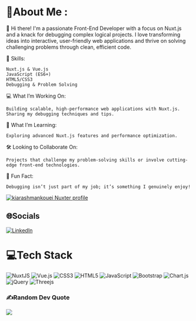 # 💫About Me :
👋 Hi there! I'm a passionate Front-End Developer with a focus on Nuxt.js and a knack for debugging complex logical projects. I love transforming ideas into interactive, user-friendly web applications and thrive on solving challenging problems through clean, efficient code.

🔧 Skills:

    Nuxt.js & Vue.js
    JavaScript (ES6+)
    HTML5/CSS3
    Debugging & Problem Solving


💻 What I’m Working On:

    Building scalable, high-performance web applications with Nuxt.js.
    Sharing my debugging techniques and tips.

🚀 What I’m Learning:

    Exploring advanced Nuxt.js features and performance optimization.

🛠️ Looking to Collaborate On: 

    Projects that challenge my problem-solving skills or involve cutting-edge front-end technologies.

🌱 Fun Fact:

    Debugging isn’t just part of my job; it’s something I genuinely enjoy!

[![kiarashmankouei Nuxter profile](https://nuxters.nuxt.com/card/kiarashmankouei/og.png)](https://nuxters.nuxt.com/kiarashmankouei)

## 🌐Socials
[![LinkedIn](https://img.shields.io/badge/LinkedIn-%230077B5.svg?logo=linkedin&logoColor=white)](https://www.linkedin.com/in/kiarashmankouei) 

# 💻Tech Stack
![NuxtJS](https://img.shields.io/badge/Nuxt-black?style=flat&logo=nuxt.js&logoColor=white) ![Vue.js](https://img.shields.io/badge/vuejs-%2335495e.svg?style=flat&logo=vuedotjs&logoColor=%234FC08D) ![CSS3](https://img.shields.io/badge/css3-%231572B6.svg?style=flat&logo=css3&logoColor=white) ![HTML5](https://img.shields.io/badge/html5-%23E34F26.svg?style=flat&logo=html5&logoColor=white) ![JavaScript](https://img.shields.io/badge/javascript-%23323330.svg?style=flat&logo=javascript&logoColor=%23F7DF1E) ![Bootstrap](https://img.shields.io/badge/bootstrap-%23563D7C.svg?style=flat&logo=bootstrap&logoColor=white) ![Chart.js](https://img.shields.io/badge/chart.js-F5788D.svg?style=flat&logo=chart.js&logoColor=white) ![jQuery](https://img.shields.io/badge/jquery-%230769AD.svg?style=flat&logo=jquery&logoColor=white)  ![Threejs](https://img.shields.io/badge/threejs-black?style=flat&logo=three.js&logoColor=white) 

<!-- # 📊GitHub Stats :
![](https://github-readme-stats.vercel.app/api?username=kiarashmankouei&theme=vue-dark&hide_border=false&include_all_commits=false&count_private=false)<br/>
![](https://github-readme-streak-stats.herokuapp.com/?user=kiarashmankouei&theme=vue-dark&hide_border=false)<br/>
![](https://github-readme-stats.vercel.app/api/top-langs/?username=kiarashmankouei&theme=vue-dark&hide_border=false&include_all_commits=false&count_private=false&layout=compact) -->

### ✍️Random Dev Quote
![](https://quotes-github-readme.vercel.app/api?type=horizontal&theme=radical)
